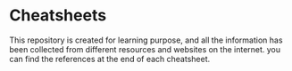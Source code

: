 # Cheatsheets
This repository is created for learning purpose, and all the information has been collected from different resources and websites on the internet.
you can find the references at the end of each cheatsheet.
